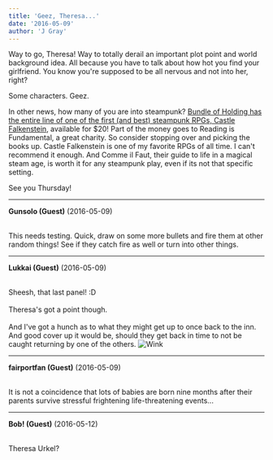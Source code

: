 ```yaml
---
title: 'Geez, Theresa...'
date: '2016-05-09'
author: 'J Gray'
---
```


<p>Way to go, Theresa! Way to totally derail an important plot point and world background idea. All because you have to talk about how hot you find your girlfriend. You know you're supposed to be all nervous and not into her, right? </p><p>Some characters. Geez.</p><p>In other news, how many of you are into steampunk? <a href="https://bundleofholding.com/presents/CastleFalkenstein" target="_blank">Bundle of Holding has the entire line of one of the first (and best) steampunk RPGs, Castle Falkenstein</a>, available for $20! Part of the money goes to Reading is Fundamental, a great charity. So consider stopping over and picking the books up. Castle Falkenstein is one of my favorite RPGs of all time. I can't recommend it enough. And Comme il Faut, their guide to life in a magical steam age, is worth it for any steampunk play, even if its not that specific setting.</p><p>See you Thursday!</p>

---
**Gunsolo (Guest)** (2016-05-09)

<br> This needs testing. Quick, draw on some more bullets and fire them at other random things! See if they catch fire as well or turn into other things.<br>

---
**Lukkai (Guest)** (2016-05-09)

<br> Sheesh, that last panel! :D<br><br>Theresa's got a point though.<br><br>And I've got a hunch as to what they might get up to once back to the inn. And good cover up it would be, should they get back in time to not be caught returning by one of the others. <img src="/smilies/wink1.gif" alt="Wink" border="0"><br>

---
**fairportfan (Guest)** (2016-05-09)

<br> It is not a coincidence that lots of babies are born nine months after their parents survive stressful frightening life-threatening events...

---
**Bob! (Guest)** (2016-05-12)

<br> Theresa Urkel?

